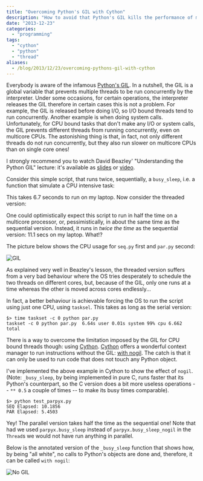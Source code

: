 ```yaml
---
title: "Overcoming Python's GIL with Cython"
description: "How to avoid that Python's GIL kills the performance of multithreaded programs"
date: "2013-12-23"
categories:
  - "programming"
tags:
  - "cython"
  - "python"
  - "thread"
aliases:
  - /blog/2013/12/23/overcoming-pythons-gil-with-cython
---
```


Everybody is aware of the infamous [Python's GIL][3]. In a nutshell, the GIL is
a global variable that prevents multiple threads to be run concurrently by the
interpreter. Under some occasions, for certain operations, the interpreter
releases the GIL therefore in certain cases this is not a problem. For example,
the GIL is released before doing I/O, so I/O bound threads tend to run
concurrently. Another example is when doing system calls.
Unfortunately, for CPU bound tasks that don't make any I/O or system calls, the
GIL prevents different threads from running concurrently, even on multicore
CPUs. The astonishing thing is that, in fact, not only different threads do not
run concurrently, but they also run slower on multicore CPUs than on single
core ones!

I strongly recommend you to watch David Beazley' "Understanding the Python GIL"
lecture: it's available as [slides][1] or [video][2].

Consider this simple script, that runs twice, sequentially, a `busy_sleep`,
i.e. a function that simulate a CPU intensive task:

<script src="https://gist.github.com/8098030.js?file=seq.py"></script>

This takes 6.7 seconds to run on my laptop. Now consider the threaded version:

<script src="https://gist.github.com/8098030.js?file=par.py"></script>

One could optimistically expect this script to run in half the time on a
multicore processor, or, pessimistically, in about the same time as the
sequential version. Instead, it runs in *twice the time* as the sequential
version: 11.1 secs on my laptop. What!?

The picture below shows the CPU usage for `seq.py` first and `par.py` second:

![GIL](/blog/img/gil.png "CPU usage for `seq.py` and `par.py`")

As explained very well in Beazley's lesson, the threaded version suffers from a
very bad behaviour where the OS tries desperately to schedule the two threads
on different cores, but, because of the GIL, only one runs at a time whereas
the other is moved across cores endlessly...

In fact, a better behaviour is achievable forcing the OS to run the script
using just one CPU, using `tasksel`. This takes as long as the serial version:

	$> time taskset -c 0 python par.py
	taskset -c 0 python par.py  6.64s user 0.01s system 99% cpu 6.662 total

There is a way to overcome the limitation imposed by the GIL for CPU bound
threads though: using [Cython][4]. [Cython][4] offers a wonderful context
manager to run instructions without the GIL: [with nogil][5]. The catch is that
it can only be used to run code that does not touch any Python object.

I've implemented the above example in Cython to show the effect of `nogil`.
(Note: `_busy_sleep`, by being implemented in pure C, runs faster that its
Python's counterpart, so the C version does a bit more useless operations --
`** 0.5` a couple of times -- to make its busy times comparable).

<script src="https://gist.github.com/8098030.js?file=parpyx.pyx"></script>
<script src="https://gist.github.com/8098030.js?file=test_parpyx.py"></script>

	$> python test_parpyx.py
	SEQ Elapsed: 10.1856
	PAR Elapsed: 5.4503

Yey! The parallel version takes half the time as the sequential one! Note that
had we used `parpyx.busy_sleep` instead of `parpyx.busy_sleep_nogil` in the
`Thread`s we would not have run anything in parallel.

Below is the annotated version of the `_busy_sleep` function that shows how, by
being "all white", no calls to Python's objects are done and, therefore, it can
be called `with nogil`:

![No GIL](/blog/img/gil_cython.png "`_busy_sleep` is pure C, so it can be executed without GIL")

   [1]: http://www.dabeaz.com/python/UnderstandingGIL.pdf
   [2]: http://www.youtube.com/watch?v=ph374fJqFPE
   [3]: https://wiki.python.org/moin/GlobalInterpreterLock
   [4]: http://docs.cython.org/index.html
   [5]: http://docs.cython.org/src/userguide/external_C_code.html?highlight=nogil#acquiring-and-releasing-the-gil
